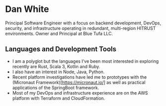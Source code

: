 # Dan White
Principal Software Engineer with a focus on backend development, DevOps, security, and infrastructure operating in redundant, multi-region HITRUST environments.  Owner and Principal at Blue Tufa LLC.  

## Languages and Development Tools
- I am a polyglot but the languages I've been most interested in exploring recently are Rust, Scala 3, Kotlin and Ruby.  
- I also have an interest in Node, Java, Python.  
- Recent platform investigations have led me to prototypes with the (Micronaut Framework)[https://micronaut.io/] as well as practical applications of the SpringBoot framework.  
- Most of my DevOps and infrastructure experience are on the AWS platform with Terraform and CloudFormation.
<!--
**BlueTufa/bluetufa** is a ✨ _special_ ✨ repository because its `README.md` (this file) appears on your GitHub profile.

Here are some ideas to get you started:

- 🔭 I’m currently working on ...
- 🌱 I’m currently learning ...
- 👯 I’m looking to collaborate on ...
- 🤔 I’m looking for help with ...
- 💬 Ask me about ...
- 📫 How to reach me: ...
- 😄 Pronouns: ...
- ⚡ Fun fact: ...
-->
